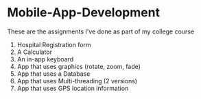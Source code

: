 # Mobile-App-Development
These are the assignments I've done as part of my college course

1. Hospital Registration form
2. A Calculator
3. An in-app keyboard
4. App that uses graphics (rotate, zoom, fade)
5. App that uses a Database
6. App that uses Multi-threading (2 versions)
7. App that uses GPS location information
